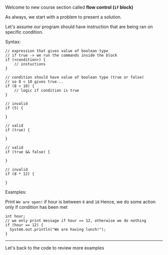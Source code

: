 Welcome to new course section called **flow control (`if` block)**

As always, we start with a problem to present a solution. 

Let's assume our program should have instruction that are being ran on specific condition.

Syntax:
```
// expression that gives value of boolean type
// if true -> we run the commands inside the block
if (<condition>) {
    // instuctions
}
```
```
// condition should have value of boolean type (true or false)
// so 8 < 10 gives true...
if (8 < 10) {
    // logic if condition is true
}

// invalid
if (5) {

}

// valid
if (true) {

}

// valid
if (true && false) {

}

// invalid
if (8 * 12) {

}
```

Examples:

Print `We are open!` if hour is between `8` and `18`
Hence, we do some action only if condition has been met
```
int hour;
// we only print message if hour == 12, otherwise we do nothing
if (hour == 12) {
  System.out.println("We are having lunch!");
}
```
***
Let's back to the code to review more examples



      